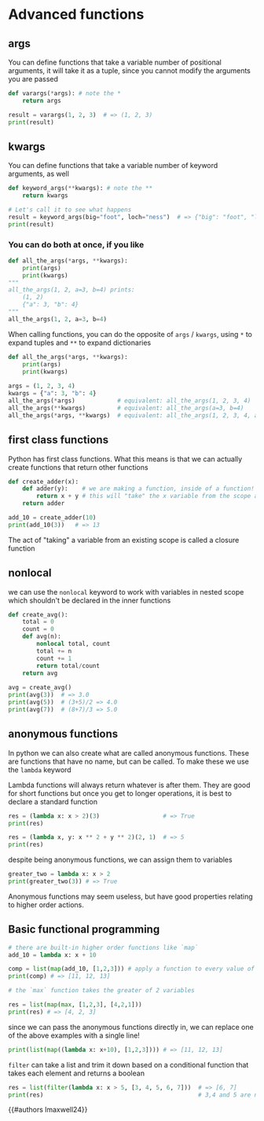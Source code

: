 # Advanced functions

## args
 You can define functions that take a variable number of
 positional arguments, it will take it as a tuple, since you cannot modify the arguments you are passed
 
```py
def varargs(*args): # note the *
    return args

result = varargs(1, 2, 3)  # => (1, 2, 3)
print(result)
```

## kwargs
 You can define functions that take a variable number of
 keyword arguments, as well
 
```py
def keyword_args(**kwargs): # note the **
    return kwargs

# Let's call it to see what happens
result = keyword_args(big="foot", loch="ness")  # => {"big": "foot", "loch": "ness"}
print(result)
```

### You can do both at once, if you like

```py
def all_the_args(*args, **kwargs):
    print(args)
    print(kwargs)
"""
all_the_args(1, 2, a=3, b=4) prints:
    (1, 2)
    {"a": 3, "b": 4}
"""
all_the_args(1, 2, a=3, b=4)
```


When calling functions, you can do the opposite of `args` / `kwargs`, using `*` to expand tuples and `**` to expand dictionaries

```py
def all_the_args(*args, **kwargs):
    print(args)
    print(kwargs)
	
args = (1, 2, 3, 4)
kwargs = {"a": 3, "b": 4}
all_the_args(*args)            # equivalent: all_the_args(1, 2, 3, 4)
all_the_args(**kwargs)         # equivalent: all_the_args(a=3, b=4)
all_the_args(*args, **kwargs)  # equivalent: all_the_args(1, 2, 3, 4, a=3, b=4)
```


## first class functions

Python has first class functions. What this means is that we can actually create functions that return other functions

```py
def create_adder(x):
    def adder(y):    # we are making a function, inside of a function!
        return x + y # this will "take" the x variable from the scope above it
    return adder

add_10 = create_adder(10)
print(add_10(3))   # => 13
```

The act of "taking" a variable from an existing scope is called a closure function

## nonlocal

we can use the `nonlocal` keyword to work with variables in nested scope which shouldn't be declared in the inner functions
```py
def create_avg():
    total = 0
    count = 0
    def avg(n):
        nonlocal total, count
        total += n
        count += 1
        return total/count
    return avg
	
avg = create_avg()
print(avg(3))  # => 3.0
print(avg(5))  # (3+5)/2 => 4.0
print(avg(7))  # (8+7)/3 => 5.0
```

## anonymous functions

In python we can also create what are called anonymous functions. These are functions that have no name, but can be called. To make these we use the `lambda` keyword

Lambda functions will always return whatever is after them. They are good for short functions but once you get to longer operations, it is best to declare a standard function

```py
res = (lambda x: x > 2)(3)                  # => True
print(res)
```
```py
res = (lambda x, y: x ** 2 + y ** 2)(2, 1)  # => 5
print(res)
```

despite being anonymous functions, we can assign them to variables

```py
greater_two = lambda x: x > 2
print(greater_two(3)) # => True
```

Anonymous functions may seem useless, but have good properties relating to higher order actions. 

## Basic functional programming

```py
# there are built-in higher order functions like `map`
add_10 = lambda x: x + 10

comp = list(map(add_10, [1,2,3])) # apply a function to every value of an iterable
print(comp) # => [11, 12, 13]
```

```py
# the `max` function takes the greater of 2 variables

res = list(map(max, [1,2,3], [4,2,1])) 
print(res) # => [4, 2, 3]
```

since we can pass the anonymous functions directly in, we can replace one of the above examples with a single line!

```py
print(list(map((lambda x: x+10), [1,2,3]))) # => [11, 12, 13]
```

`filter` can take a list and trim it down based on a conditional function that takes each element and returns a boolean

```py
res = list(filter(lambda x: x > 5, [3, 4, 5, 6, 7]))  # => [6, 7]
print(res)                                            # 3,4 and 5 are not > 5
```

{{#authors lmaxwell24}}